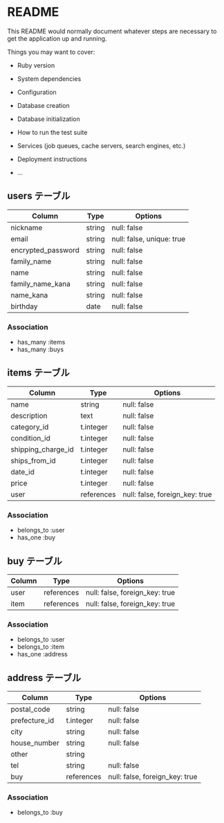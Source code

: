 # README

This README would normally document whatever steps are necessary to get the
application up and running.

Things you may want to cover:

* Ruby version

* System dependencies

* Configuration

* Database creation

* Database initialization

* How to run the test suite

* Services (job queues, cache servers, search engines, etc.)

* Deployment instructions

* ...

## users テーブル

|Column             |Type   |Options                   |
|-------------------|-------|--------------------------|
|nickname           |string |null: false               |
|email              |string |null: false, unique: true |
|encrypted_password |string |null: false               |
|family_name        |string |null: false               |
|name               |string |null: false               |
|family_name_kana   |string |null: false               |
|name_kana          |string |null: false               |
|birthday           |date   |null: false               |

### Association

- has_many :items
- has_many :buys


## items テーブル

|Column             |Type       |Options                             |
|-------------------|-----------|------------------------------------|
|name               |string     |null: false                         |
|description        |text       |null: false                         |
|category_id        |t.integer  |null: false                         |
|condition_id       |t.integer  |null: false                         |
|shipping_charge_id |t.integer  |null: false                         |
|ships_from_id      |t.integer  |null: false                         |
|date_id            |t.integer  |null: false                         |
|price              |t.integer  |null: false                         |
|user               |references |null: false, foreign_key: true      |

### Association

- belongs_to :user 
- has_one :buy


## buy テーブル

|Column |Type       |Options                        |
|-------|-----------|-------------------------------|
|user   |references |null: false, foreign_key: true |
|item   |references |null: false, foreign_key: true |

### Association

- belongs_to :user
- belongs_to :item
- has_one :address


## address テーブル

|Column        |Type       |Options                        |
|--------------|-----------|-------------------------------|
|postal_code   |string     |null: false                    |
|prefecture_id |t.integer  |null: false                    |
|city          |string     |null: false                    |
|house_number  |string     |null: false                    |
|other         |string     |                               |
|tel           |string     |null: false                    |
|buy           |references |null: false, foreign_key: true |


### Association

- belongs_to :buy

